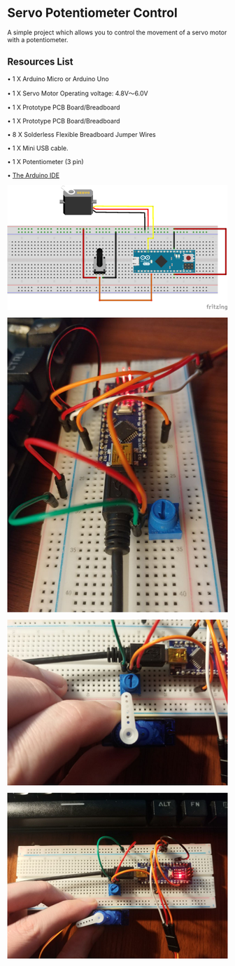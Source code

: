 # Servo Potentiometer Control

A simple project which allows you to control the movement of a servo motor with a potentiometer.

## Resources List

• 1 X Arduino Micro or Arduino Uno

• 1 X Servo Motor Operating voltage: 4.8V～6.0V

• 1 X Prototype PCB Board/Breadboard

• 1 X Prototype PCB Board/Breadboard

• 8 X Solderless Flexible Breadboard Jumper Wires

• 1 X Mini USB cable.

• 1 X Potentiometer (3 pin) 

• [The Arduino IDE](https://www.arduino.cc/en/main/software)

<p align="center">
<img src="Schematic.png" alt="Schematic" width="600"/>
</p>

<p align="center">
<img src="01.jpg" alt="screenshot" width="600"/>
</p>

<p align="center">
<img src="02.jpg" alt="screenshot" width="600"/>
</p>

<p align="center">
<img src="03.jpg" alt="screenshot" width="600"/>
</p>

